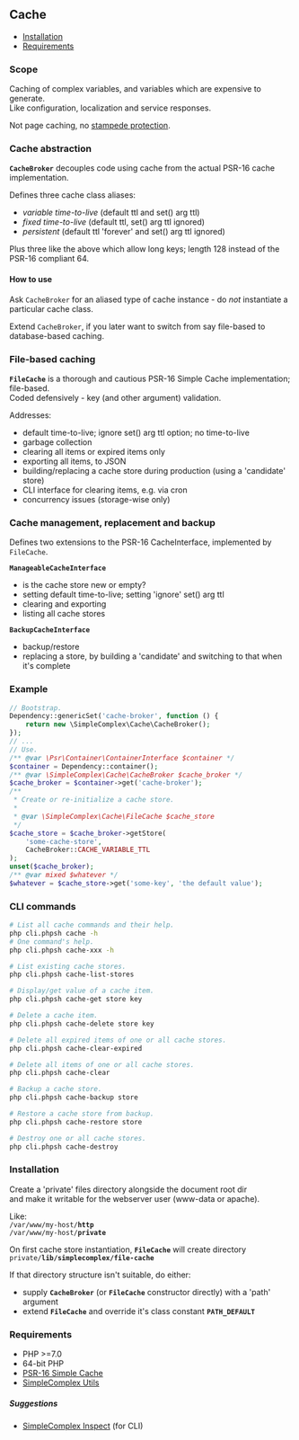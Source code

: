## Cache ##

- [Installation](#installation)
- [Requirements](#requirements)

### Scope ###

Caching of complex variables, and variables which are expensive to generate.  
Like configuration, localization and service responses.

Not page caching, no [stampede protection](https://en.wikipedia.org/wiki/Cache_stampede).

### Cache abstraction ###

**``` CacheBroker ```** decouples code using cache from the actual PSR-16 cache implementation.

Defines three cache class aliases:

- _variable time-to-live_ (default ttl and set() arg ttl)
- _fixed time-to-live_ (default ttl, set() arg ttl ignored)
- _persistent_ (default ttl 'forever' and set() arg ttl ignored)

Plus three like the above which allow long keys; length 128 instead of the PSR-16 compliant 64.

#### How to use ####

Ask ``` CacheBroker ``` for an aliased type of cache instance - do _not_ instantiate a particular cache class.

Extend ``` CacheBroker ```, if you later want to switch from say file-based to database-based caching.

### File-based caching ###

**``` FileCache ```** is a thorough and cautious PSR-16 Simple Cache implementation; file-based.  
Coded defensively - key (and other argument) validation. 

Addresses:

- default time-to-live; ignore set() arg ttl option; no time-to-live
- garbage collection
- clearing all items or expired items only
- exporting all items, to JSON
- building/replacing a cache store during production (using a 'candidate' store)
- CLI interface for clearing items, e.g. via cron
- concurrency issues (storage-wise only)


### Cache management, replacement and backup ###

Defines two extensions to the PSR-16 CacheInterface, implemented by ``` FileCache ```.

**``` ManageableCacheInterface ```**  

- is the cache store new or empty?
- setting default time-to-live; setting 'ignore' set() arg ttl
- clearing and exporting
- listing all cache stores

**``` BackupCacheInterface ```**

- backup/restore
- replacing a store, by building a 'candidate' and switching to that when it's complete

### Example ###

```php
// Bootstrap.
Dependency::genericSet('cache-broker', function () {
    return new \SimpleComplex\Cache\CacheBroker();
});
// ...
// Use.
/** @var \Psr\Container\ContainerInterface $container */
$container = Dependency::container();
/** @var \SimpleComplex\Cache\CacheBroker $cache_broker */
$cache_broker = $container->get('cache-broker');
/**
 * Create or re-initialize a cache store.
 *
 * @var \SimpleComplex\Cache\FileCache $cache_store
 */
$cache_store = $cache_broker->getStore(
    'some-cache-store',
    CacheBroker::CACHE_VARIABLE_TTL
);
unset($cache_broker);
/** @var mixed $whatever */
$whatever = $cache_store->get('some-key', 'the default value');
```

### CLI commands ###

```bash
# List all cache commands and their help.
php cli.phpsh cache -h
# One command's help.
php cli.phpsh cache-xxx -h

# List existing cache stores.
php cli.phpsh cache-list-stores

# Display/get value of a cache item.
php cli.phpsh cache-get store key

# Delete a cache item.
php cli.phpsh cache-delete store key

# Delete all expired items of one or all cache stores.
php cli.phpsh cache-clear-expired

# Delete all items of one or all cache stores.
php cli.phpsh cache-clear

# Backup a cache store.
php cli.phpsh cache-backup store

# Restore a cache store from backup.
php cli.phpsh cache-restore store

# Destroy one or all cache stores.
php cli.phpsh cache-destroy
```

### Installation ###

Create a 'private' files directory alongside the document root dir  
and make it writable for the webserver user (www-data or apache).

Like:  
```/var/www/my-host/```**```http```**  
```/var/www/my-host/```**```private```**

On first cache store instantiation, **```FileCache```** will create directory  
```private/```**```lib/simplecomplex/file-cache```**

If that directory structure isn't suitable, do either:
- supply **```CacheBroker```** (or **```FileCache```** constructor directly) with a 'path' argument
- extend **```FileCache```** and override it's class constant **```PATH_DEFAULT```**

### Requirements ###

- PHP >=7.0
- 64-bit PHP
- [PSR-16 Simple Cache](https://github.com/php-fig/simple-cache)
- [SimpleComplex Utils](https://github.com/simplecomplex/php-utils)

##### Suggestions #####

- [SimpleComplex Inspect](https://github.com/simplecomplex/inspect) (for CLI)
